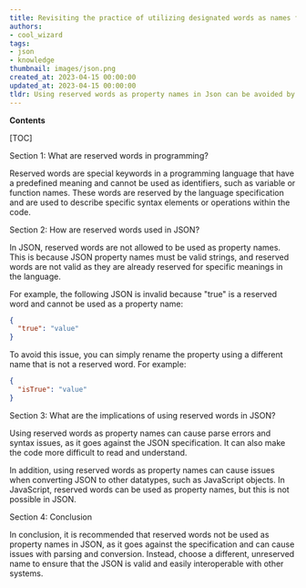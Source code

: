 ```yaml
---
title: Revisiting the practice of utilizing designated words as names for properties
authors:
- cool_wizard
tags:
- json
- knowledge
thumbnail: images/json.png
created_at: 2023-04-15 00:00:00
updated_at: 2023-04-15 00:00:00
tldr: Using reserved words as property names in Json can be avoided by enclosing the property name in quotes or by escaping the character.
---
```


**Contents**

[TOC]

Section 1: What are reserved words in programming?

Reserved words are special keywords in a programming language that have a predefined meaning and cannot be used as identifiers, such as variable or function names. These words are reserved by the language specification and are used to describe specific syntax elements or operations within the code.

Section 2: How are reserved words used in JSON?

In JSON, reserved words are not allowed to be used as property names. This is because JSON property names must be valid strings, and reserved words are not valid as they are already reserved for specific meanings in the language.

For example, the following JSON is invalid because "true" is a reserved word and cannot be used as a property name:

```json
{
  "true": "value"
}
```

To avoid this issue, you can simply rename the property using a different name that is not a reserved word. For example:

```json
{
  "isTrue": "value"
}
```

Section 3: What are the implications of using reserved words in JSON?

Using reserved words as property names can cause parse errors and syntax issues, as it goes against the JSON specification. It can also make the code more difficult to read and understand.

In addition, using reserved words as property names can cause issues when converting JSON to other datatypes, such as JavaScript objects. In JavaScript, reserved words can be used as property names, but this is not possible in JSON.

Section 4: Conclusion

In conclusion, it is recommended that reserved words not be used as property names in JSON, as it goes against the specification and can cause issues with parsing and conversion. Instead, choose a different, unreserved name to ensure that the JSON is valid and easily interoperable with other systems.
